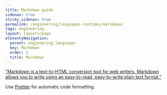 ```yaml
---
title: Markdown guide
sidenav: true
sticky_sidenav: true
permalink: /engineering/languages-runtimes/markdown/
tags: engineering
layout: layouts/page
eleventyNavigation: 
  parent: engineering_languages
  key: Markdown 
  order: 3
  title: Markdown 
---
```


["Markdown is a text-to-HTML conversion tool for web writers. Markdown allows you to write using an easy-to-read, easy-to-write plain text format."](https://daringfireball.net/projects/markdown/) 

Use [Prettier](https://prettier.io/) for automatic code formatting.
